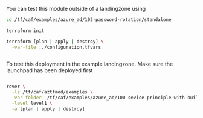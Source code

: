 You can test this module outside of a landingzone using

```bash
cd /tf/caf/examples/azure_ad/102-password-rotation/standalone

terraform init

terraform [plan | apply | destroy] \
  -var-file ../configuration.tfvars



```

To test this deployment in the example landingzone. Make sure the launchpad has been deployed first

```bash

rover \
  -lz /tf/caf/aztfmod/examples \
  -var-folder  /tf/caf/examples/azure_ad/100-sevice-principle-with-builtin-roles \
  -level level1 \
  -a [plan | apply | destroy]

```